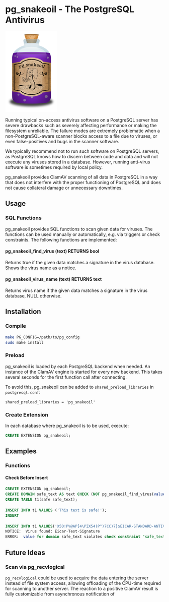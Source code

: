 # pg_snakeoil - The PostgreSQL Antivirus

<img src="images/pg_snakeoil_logo.png" height="256">

Running typical on-access antivirus software on a PostgreSQL server has severe
drawbacks such as severely affecting performance or making the filesystem
unreliable.  The failure modes are extremely problematic when a
non-PostgreSQL-aware scanner blocks access to a file due to viruses, or even
false-positives and bugs in the scanner software.

We typically recommend not to run such software on PostgreSQL servers, as
PostgreSQL knows how to discern between code and data and will not execute any
viruses stored in a database. However, running anti-virus software is sometimes
required by local policy.

pg_snakeoil provides ClamAV scanning of all data in PostgreSQL in a way that
does not interfere with the proper functioning of PostgreSQL and does not cause
collateral damage or unnecessary downtimes.

## Usage

### SQL Functions

pg_snakeoil provides SQL functions to scan given data for viruses. The
functions can be used manually or automatically, e.g. via triggers or check
constraints. The following functions are implemented:

#### pg_snakeoil_find_virus (text) RETURNS bool

Returns true if the given data matches a signature in the virus database.
Shows the virus name as a notice.

#### pg_snakeoil_virus_name (text) RETURNS text

Returns virus name if the given data matches a signature in the virus database,
NULL otherwise.


## Installation

### Compile

```bash
make PG_CONFIG=/path/to/pg_config
sudo make install
```

### Preload

pg_snakeoil is loaded by each PostgreSQL backend when needed.
An instance of the ClamAV engine is started for every new backend.
This takes several seconds for the first function call after connecting.

To avoid this, pg_snakeoil can be added to `shared_preload_libraries` in
`postgresql.conf`:

```
shared_preload_libraries = 'pg_snakeoil'
```

### Create Extension

In each database where pg_snakeoil is to be used, execute:

```SQL
CREATE EXTENSION pg_snakeoil;
```

## Examples

### Functions

#### Check Before Insert

```SQL
CREATE EXTENSION pg_snakeoil;
CREATE DOMAIN safe_text AS text CHECK (NOT pg_snakeoil_find_virus(value));
CREATE TABLE t1(safe safe_text);

INSERT INTO t1 VALUES ('This text is safe!');
INSERT

INSERT INTO t1 VALUES('X5O!P%@AP[4\PZX54(P^)7CC)7}$EICAR-STANDARD-ANTIVIRUS-TEST-FILE!$H+H*');
NOTICE:  Virus found: Eicar-Test-Signature
ERROR:  value for domain safe_text violates check constraint "safe_text_check"
```

## Future Ideas

### Scan via pg_recvlogical

`pg_recvlogical` could be used to acquire the data entering the server
instead of file system access, allowing offloading of the CPU-time
required for scanning to another server. The reaction to a positive
ClamAV result is fully customizable from asynchronous notification of


